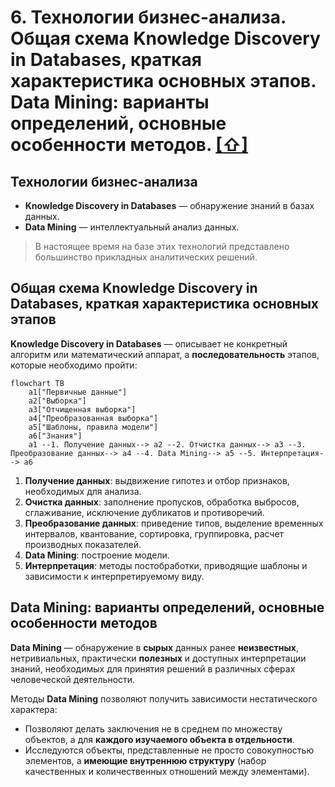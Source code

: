 # 6. Технологии бизнес-анализа. Общая схема Knowledge Discovery in Databases, краткая характеристика основных этапов. Data Mining: варианты определений, основные особенности методов. [[⇧]](../questions-list.md)

## Технологии бизнес-анализа

- **Knowledge Discovery in Databases** — обнаружение знаний в базах данных.
- **Data Mining** — интеллектуальный анализ данных.

> В настоящее время на базе этих технологий представлено большинство прикладных аналитических решений.

## Общая схема Knowledge Discovery in Databases, краткая характеристика основных этапов

**Knowledge Discovery in Databases** — описывает не конкретный алгоритм или математический аппарат, а **последовательность** этапов, которые необходимо пройти:

```mermaid
flowchart TB
    a1["Первичные данные"]
    a2["Выборка"]
    a3["Отчищенная выборка"]
    a4["Преобразованная выборка"]
    a5["Шаблоны, правила модели"]
    a6["Знания"]
    a1 --1. Получение данных--> a2 --2. Отчистка данных--> a3 --3. Преобразование данных--> a4 --4. Data Mining--> a5 --5. Интерпретация--> a6
```

1. **Получение данных**: выдвижение гипотез и отбор признаков, необходимых для анализа.
2. **Очистка данных**: заполнение пропусков, обработка выбросов, сглаживание, исключение дубликатов и противоречий.
3. **Преобразование данных**: приведение типов, выделение временных интервалов, квантование, сортировка, группировка, расчет производных показателей.
4. **Data Mining**: построение модели.
5. **Интерпретация**: методы постобработки, приводящие шаблоны и зависимости к интерпретируемому виду.

## Data Mining: варианты определений, основные особенности методов

**Data Mining** — обнаружение в **сырых** данных ранее **неизвестных**, нетривиальных, практически **полезных** и доступных интерпретации знаний, необходимых для принятия решений в различных сферах человеческой деятельности.

Методы **Data Mining** позволяют получить зависимости нестатического характера:

- Позволяют делать заключения не в среднем по множеству объектов, а для **каждого изучаемого объекта в отдельности**.
- Исследуются объекты, представленные не просто совокупностью элементов, а **имеющие внутреннюю структуру** (набор качественных и количественных отношений между элементами).
